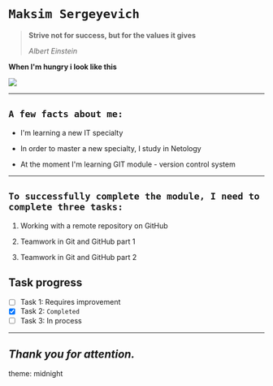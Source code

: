 # `Maksim Sergeyevich`
> **Strive not for success, but for the values ​​it gives**
>
> *Albert Einstein*

**When I'm hungry i look like this**

![](https://i.pinimg.com/originals/55/c4/87/55c4875f3f5d779031fb5cf026925bb4.jpg)

***

## `A few facts about me:`

- I'm learning a new IT specialty

- In order to master a new specialty, I study in Netology

- At the moment I'm learning GIT module - version control system
***

## `To successfully complete the module, I need to complete three tasks:`

1. Working with a remote repository on GitHub

2. Teamwork in Git and GitHub part 1

3. Teamwork in Git and GitHub part 2


## Task progress

- [ ] Task 1: Requires improvement
- [x] Task 2: `Completed`
- [ ] Task 3: In process

***

## ***Thank you for attention.***

theme: midnight
